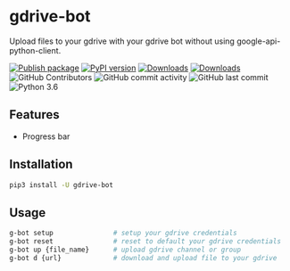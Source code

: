# gdrive-bot

Upload files to your gdrive with your gdrive bot without using google-api-python-client.

 [![Publish package](https://github.com/jakbin/gdrive-bot/actions/workflows/publish.yml/badge.svg)](https://github.com/jakbin/gdrive-bot/actions/workflows/publish.yml)
 [![PyPI version](https://badge.fury.io/py/gdrive-bot.svg)](https://pypi.org/project/gdrive-bot/)
 [![Downloads](https://pepy.tech/badge/gdrive-bot/month)](https://pepy.tech/project/gdrive-bot)
 [![Downloads](https://static.pepy.tech/personalized-badge/gdrive-bot?period=total&units=international_system&left_color=green&right_color=blue&left_text=Total%20Downloads)](https://pepy.tech/project/gdrive-bot)
 ![GitHub Contributors](https://img.shields.io/github/contributors/jakbin/gdrive-bot)
 ![GitHub commit activity](https://img.shields.io/github/commit-activity/m/jakbin/gdrive-bot)
 ![GitHub last commit](https://img.shields.io/github/last-commit/jakbin/gdrive-bot)
 ![Python 3.6](https://img.shields.io/badge/python-3.6-yellow.svg)


## Features
- Progress bar


## Installation

```sh
pip3 install -U gdrive-bot
```

## Usage 
```sh
g-bot setup               # setup your gdrive credentials
g-bot reset               # reset to default your gdrive credentials
g-bot up {file_name}      # upload gdrive channel or group
g-bot d {url}             # download and upload file to your gdrive
```
